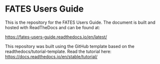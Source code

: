# FATES Users Guide

This is the repository for the FATES Users Guide.  The document is built and hosted with ReadTheDocs and can be found at:

https://fates-users-guide.readthedocs.io/en/latest/

This repository was built using the GitHub template based on the readthedocs/tutorial-template.
Read the tutorial here: https://docs.readthedocs.io/en/stable/tutorial/
